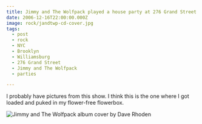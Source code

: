 ```yaml
---
title: Jimmy and The Wolfpack played a house party at 276 Grand Street.
date: 2006-12-16T22:00:00.000Z
image: rock/jandtwp-cd-cover.jpg
tags:
  - post
  - rock
  - NYC
  - Brooklyn
  - Williamsburg
  - 276 Grand Street
  - Jimmy and The Wolfpack
  - parties

---
```


I probably have pictures from this show. I think this is the one where I got loaded and puked in my flower-free flowerbox.

![Jimmy and The Wolfpack album cover by Dave Rhoden](/static/img/rock/jandtwp-cd-cover.jpg)
